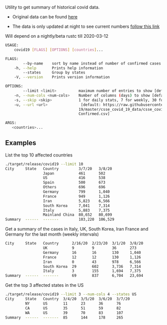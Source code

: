 Utility to get summary of historical covid data.
- Original data can be found [here](https://raw.githubusercontent.com/CSSEGISandData/COVID-19/master/csse_covid_19_data/csse_covid_19_time_series/time_series_19-covid-Confirmed.csv)

- The data is only updated at night to see current numbers [follow this link](https://www.arcgis.com/apps/opsdashboard/index.html)

Will depend on a nightly/beta rustc till 2020-03-12

```sh
USAGE:
    covid19 [FLAGS] [OPTIONS] [countries]...

FLAGS:
        --by-name    sort by name instead of number of confirmed cases
    -h, --help       Prints help information
        --states     Group by states
    -V, --version    Prints version information

OPTIONS:
        --limit <limit>          maximum number of entries to show [default: 50000]
    -n, --num-cols <num-cols>    Number of columns (days) to show [default: 2]
    -s, --skip <skip>            1 for daily stats, 7 for weekly, 30 for monthly [default: 1]
    -u, --url <url>               [default: https://raw.githubusercontent.com/CSSEGISandData/COVID-
                                 19/master/csse_covid_19_data/csse_covid_19_time_series/time_series_19-covid-
                                 Confirmed.csv]

ARGS:
   <countries>...    
```

## Examples
List the top 10 affected countries
```sh
./target/release/covid19 --limit 10
City     State   Country         3/7/20   3/8/20
                 Japan           461      502
                 US              416      538
                 Spain           500      673
                 Others          696      696
                 Germany         799      1,040
                 France          949      1,126
                 Iran            5,823    6,566
                 South Korea     7,041    7,314
                 Italy           5,883    7,375
                 Mainland China  80,652   80,699
Summary  ------  -------         103,220  106,529
```

Get a summary of the cases in Italy, UK, South Korea, Iran France and Germany for the last month (weekly intervals)
```sh
City     State   Country      2/16/20  2/23/20  3/1/20  3/8/20
                 UK           9        9        36      273
                 Germany      16       16       130     1,040
                 France       12       12       130     1,126
                 Iran         0        43       978     6,566
                 South Korea  29       602      3,736   7,314
                 Italy        3        155      1,694   7,375
Summary  ------  -------      69       837      6,704   23,694
```


Get the top 3 affected states in the US
```sh
./target/release/covid19 --limit 3 --num-cols 4 --states US
City     State   Country  3/4/20  3/5/20  3/6/20  3/7/20
         NY      US       11      23      36      76
         CA      US       35      51      59      82
         WA      US       39      70      83      107
Summary  ------  -------  85      144     178     265
```
